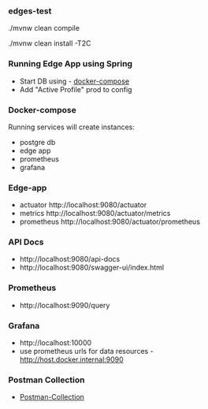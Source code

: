 ### edges-test
./mvnw clean compile

./mvnw clean install -T2C

### Running Edge App using Spring
- Start DB using - [docker-compose](docker-compose.yml)
- Add "Active Profile" prod to config

### Docker-compose
Running services will create instances:
- postgre db
- edge app
- prometheus
- grafana

### Edge-app
- actuator http://localhost:9080/actuator
- metrics http://localhost:9080/actuator/metrics
- prometheus http://localhost:9080/actuator/prometheus

### API Docs
- http://localhost:9080/api-docs
- http://localhost:9080/swagger-ui/index.html

### Prometheus
- http://localhost:9090/query

### Grafana
- http://localhost:10000
- use prometheus urls for data resources - http://host.docker.internal:9090

### Postman Collection
- [Postman-Collection](src/main/resources/Edge.postman_collection.json)